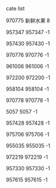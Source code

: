 cate list

970775 新鲜水果 8

957347 957347 -1

957430 957430 -1

970776 970776 -1

961006 961006 -1

972200 972200 -1

958104 958104 -1

970778 970778 -1

5057 5057 -1

957428 957428 -1

975706 975706 -1

955035 955035 -1

972219 972219 -1

957330 957330 -1

957615 957615 -1

